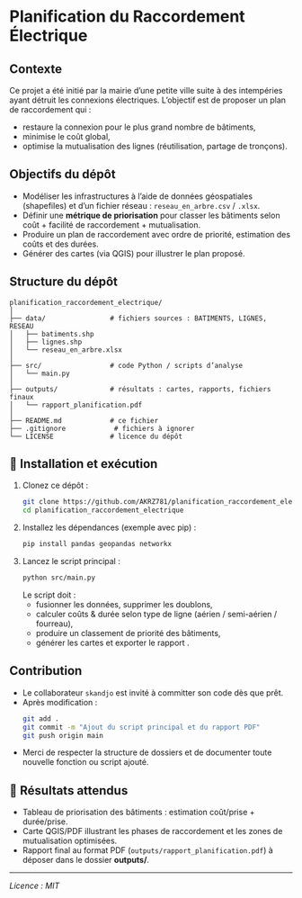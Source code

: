 # Planification du Raccordement Électrique

##  Contexte  
Ce projet a été initié par la mairie d’une petite ville suite à des intempéries ayant détruit les connexions électriques. L’objectif est de proposer un plan de raccordement qui :  
- restaure la connexion pour le plus grand nombre de bâtiments,  
- minimise le coût global,  
- optimise la mutualisation des lignes (réutilisation, partage de tronçons).

##  Objectifs du dépôt  
- Modéliser les infrastructures à l’aide de données géospatiales (shapefiles) et d’un fichier réseau : `reseau_en_arbre.csv` / `.xlsx`.  
- Définir une **métrique de priorisation** pour classer les bâtiments selon coût + facilité de raccordement + mutualisation.  
- Produire un plan de raccordement avec ordre de priorité, estimation des coûts et des durées.  
- Générer des cartes (via QGIS) pour illustrer le plan proposé.

##  Structure du dépôt  
```
planification_raccordement_electrique/
│
├── data/                # fichiers sources : BATIMENTS, LIGNES, RESEAU
│   ├── batiments.shp
│   ├── lignes.shp
│   └── reseau_en_arbre.xlsx
│
├── src/                 # code Python / scripts d’analyse
│   └── main.py
│
├── outputs/             # résultats : cartes, rapports, fichiers finaux
│   └── rapport_planification.pdf
│
├── README.md            # ce fichier
├── .gitignore            # fichiers à ignorer
└── LICENSE              # licence du dépôt
```

## 🚀 Installation et exécution  
1. Clonez ce dépôt :  
   ```bash
   git clone https://github.com/AKRZ781/planification_raccordement_electrique.git
   cd planification_raccordement_electrique
   ```  
2. Installez les dépendances (exemple avec pip) :  
   ```bash
   pip install pandas geopandas networkx
   ```  
3. Lancez le script principal :  
   ```bash
   python src/main.py
   ```  
   Le script doit :  
   - fusionner les données, supprimer les doublons,  
   - calculer coûts & durée selon type de ligne (aérien / semi-aérien / fourreau),  
   - produire un classement de priorité des bâtiments,  
   - générer les cartes et exporter le rapport .

##  Contribution  
- Le collaborateur `skandjo` est invité à committer son code dès que prêt.  
- Après modification :  
  ```bash
  git add .
  git commit -m "Ajout du script principal et du rapport PDF"
  git push origin main
  ```  
- Merci de respecter la structure de dossiers et de documenter toute nouvelle fonction ou script ajouté.

## 📄 Résultats attendus  
- Tableau de priorisation des bâtiments : estimation coût/prise + durée/prise.  
- Carte QGIS/PDF illustrant les phases de raccordement et les zones de mutualisation optimisées.  
- Rapport final au format PDF (`outputs/rapport_planification.pdf`) à déposer dans le dossier **outputs/**.




---
_Licence : MIT_  

